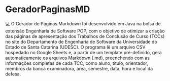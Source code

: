 # GeradorPaginasMD

💻 O Gerador de Páginas Markdown foi desenvolvido em Java na bolsa de extensão Engenharia de Software POP, com o objetivo de otimizar a criação das páginas de apresentação dos Trabalhos de Conclusão de Curso (TCCs) no site do Departamento de Engenharia de Software da Universidade do Estado de Santa Catarina (UDESC). O programa lê um arquivo CSV hospedado no Google Sheets e, a partir de um template pré-definido, gera automaticamente os arquivos Markdown (.md), preenchendo com as informações completas de cada TCC, como aluno, título, orientador, membros da banca examinadora, área, semestre, data, hora e local da defesa.   
